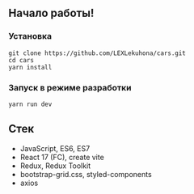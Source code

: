 ## Начало работы!

### Установка

```shell
git clone https://github.com/LEXLekuhona/cars.git
cd cars
yarn install
```

### Запуск в режиме разработки

```shell
yarn run dev
```

## Стек

- JavaScript, ES6, ES7
- React 17 (FC), create vite
- Redux, Redux Toolkit
- bootstrap-grid.css, styled-components
- axios
